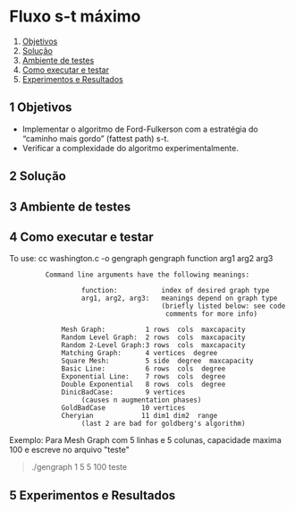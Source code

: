 Fluxo s-t máximo
===============

1. [Objetivos](#1-objetivos)
2. [Solução](#2-solução)
3. [Ambiente de testes](#3-ambiente-de-testes)
4. [Como executar e testar](#4-como-executar-e-testar)
5. [Experimentos e Resultados](#5-experimentos-e-resultados)


1 Objetivos
--------

* Implementar o algoritmo de Ford-Fulkerson com a estratégia do “caminho mais gordo” (fattest path) s-t.
* Verificar a complexidade do algoritmo experimentalmente.


2 Solução
---------



3 Ambiente de testes
--------------------




4 Como executar e testar
------------------------

To use:  cc washington.c -o gengraph
                      gengraph function arg1 arg2 arg3

             Command line arguments have the following meanings:

                      function:           index of desired graph type
                      arg1, arg2, arg3:   meanings depend on graph type
                                          (briefly listed below: see code
                                           comments for more info)

                 Mesh Graph:          1 rows  cols  maxcapacity
                 Random Level Graph:  2 rows  cols  maxcapacity
                 Random 2-Level Graph:3 rows  cols  maxcapacity
                 Matching Graph:      4 vertices  degree
                 Square Mesh:         5 side  degree  maxcapacity
                 Basic Line:          6 rows  cols  degree
                 Exponential Line:    7 rows  cols  degree
                 Double Exponential   8 rows  cols  degree
                 DinicBadCase:        9 vertices
                      (causes n augmentation phases)
                 GoldBadCase         10 vertices
                 Cheryian            11 dim1 dim2  range
                      (last 2 are bad for goldberg's algorithm)


Exemplo:
Para Mesh Graph com 5 linhas e 5 colunas, capacidade maxima 100 e escreve no arquivo "teste"
> ./gengraph 1 5 5 100 teste


5 Experimentos e Resultados
---------------------------





